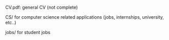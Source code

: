 CV.pdf: general CV (not complete)

CS/ for computer science related applications (jobs, internships, university, etc..)

jobs/ for student jobs